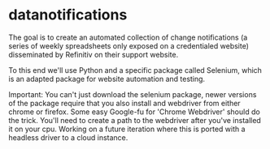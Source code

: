 # datanotifications
The goal is to create an automated collection of change notifications (a series of weekly spreadsheets only exposed on a credentialed website) disseminated by Refinitiv on their support website.

To this end we'll use Python and a specific package called Selenium, which is an adapted package for website automation and testing. 

Important: You can't just download the selenium package, newer versions of the package require that you also install and webdriver from either chrome or firefox. Some easy Google-fu for 'Chrome Webdriver' should do the trick. You'll need to create a path to the webdriver after you've installed it on your cpu. Working on a future iteration where this is ported with a headless driver to a cloud instance.
